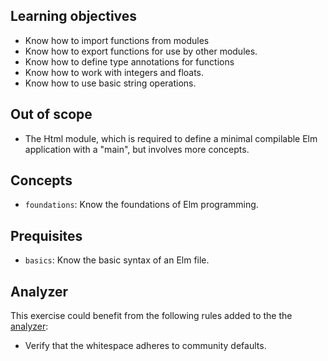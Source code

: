 ## Learning objectives

- Know how to import functions from modules
- Know how to export functions for use by other modules.
- Know how to define type annotations for functions
- Know how to work with integers and floats.
- Know how to use basic string operations.

## Out of scope

- The Html module, which is required to define a minimal compilable Elm application with a "main", but involves more concepts.

## Concepts

- `foundations`: Know the foundations of Elm programming.

## Prequisites

- `basics`: Know the basic syntax of an Elm file.

## Analyzer

This exercise could benefit from the following rules added to the the [analyzer][analyzer]:

- Verify that the whitespace adheres to community defaults.

[analyzer]: https://github.com/exercism/elm-analyzer
